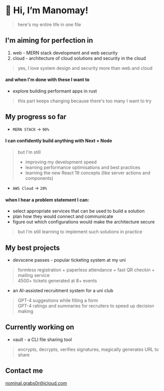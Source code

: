 # 👋 Hi, I’m Manomay!
> here's my entire life in one file

## I'm aiming for perfection in
1. web - MERN stack development and web security
2. cloud - architecture of cloud solutions and security in the cloud
> yes, I love system design and security more than web and cloud

#### and when I'm done with these I want to
+ explore building performant apps in rust
> this part keeps changing because there's too many I want to try

## My progress so far
+ ```MERN STACK``` -> ```90%```  
#### I can confidently build anything with Next + Node  
> but I'm still
> - improving my development speed
> - learning performance optimisations and best practices
> - learning the new React 19 concepts (like server actions and components)
+ ```AWS Cloud``` -> ```20%```
#### when I hear a problem statement I can:
 - select appropriate services that can be used to build a solution
 - plan how they would connect and communicate
 - figure out which configurations would make the architecture secure
> but I'm still learning to implement such solutions in practice

## My best projects
+ devscene passes - popular ticketing system at my uni
> formless registration + paperless attendance + fast QR checkin + mailing service   
> 4500+ tickets generated at 8+ events

+ an AI-assisted recruitment system for a uni club
> GPT-4 suggestions while filling a form  
> GPT-4 ratings and summaries for recruiters to speed up decision making

## Currently working on
+ vault - a CLI file sharing tool
> encrypts, decrypts, verifies signatures, magically generates URL to share

## Contact me
[nominal.grabs0r@icloud.com](mailto:nominal.grabs0r@icloud.com)
